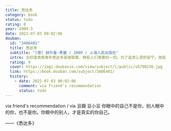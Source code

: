 ```yaml
---
title: 悉达多
category: book
status: todo
rating: 0
year: 2009-3
date: 2022-07-03 00:02:06
douban:
  id: "3406401"
  title: 悉达多
  subtitle: "[德] 赫尔曼·黑塞 / 2009 / 上海人民出版社"
  intro: 古印度贵族青年悉达多英俊聪慧，拥有人们羡慕的一切。为了追求心灵的安宁，他孤身一人展开了求道之旅。他在舍卫城聆听佛陀乔答摩宣讲教义，在繁华的大城中结识了名妓伽摩拉，并成为一名富商。心灵与肉体的享受达到顶峰，却让他对自己厌倦、鄙弃到极点。在与伽摩拉最后一次欢爱之后，他抛弃了自己所有世俗的一切，来到那河边，想结束自己的生命。在那最绝望的一刹那，他突然听到了生命之河永恒的声音……经过几乎一生的追求，悉达多终于体验到万事万物的圆融统一，所有生命的不可摧毁的本性，并最终将自我融入了瞬间的永恒之中。
  rating: 9
  cover: https://img1.doubanio.com/view/subject/l/public/s6790238.jpg
  link: https://book.douban.com/subject/3406401/
  history:
    - date: 2022-07-03 00:02:06
      comment: via friend's recommendation
      status: todo
---
```


via friend's recommendation / via 豆瓣 豆小豆 你眼中的自己不是你，别人眼中的你，也不是你。你眼中的别人，才是真实的你自己。

——《悉达多》

